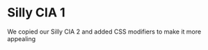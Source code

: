 Silly CIA 1
================

We copied our Silly CIA 2 and added CSS modifiers to make it more appealing